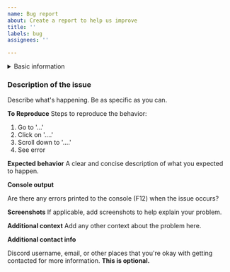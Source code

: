 ```yaml
---
name: Bug report
about: Create a report to help us improve
title: ''
labels: bug
assignees: ''

---
```


<!-- DO NOT FILE BUGS FOR PREVIEW, ALPHA, OR BETA VERSIONS OF FOUNDRY VTT -->
<!-- ONLY BUGS FOR STABLE FOUNDRY VTT  RELEASES WILL BE ACCEPTED -->
<details>
<summary>Basic information</summary>

 - Grid Aware Templates version: (ex. v1)
 - Foundry VTT version: (ex v10.288)
 - Game system and version: (ex. lancer 1.3.1)
 - List of modules related to Measured Templates: 

</details>

### Description of the issue

Describe what's happening. Be as specific as you can.

**To Reproduce**
Steps to reproduce the behavior:
1. Go to '...'
2. Click on '....'
3. Scroll down to '....'
4. See error

**Expected behavior**
A clear and concise description of what you expected to happen.

**Console output**

Are there any errors printed to the console (F12) when the issue occurs?

**Screenshots**
If applicable, add screenshots to help explain your problem.

**Additional context**
Add any other context about the problem here.

**Additional contact info**

Discord username, email, or other places that you're okay with getting contacted for more information. **This is optional.**
